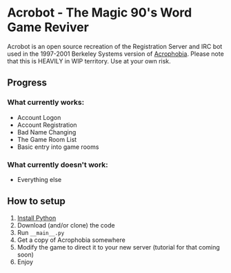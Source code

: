 # Acrobot - The Magic 90's Word Game Reviver
Acrobot is an open source recreation of the Registration Server and IRC bot used in the 1997-2001 Berkeley Systems version of [Acrophobia](https://en.wikipedia.org/wiki/Acrophobia_(game)).
Please note that this is HEAVILY in WIP territory. Use at your own risk.

## Progress
### What currently works:
- Account Logon
- Account Registration
- Bad Name Changing
- The Game Room List
- Basic entry into game rooms

### What currently doesn't work:
- Everything else

## How to setup
1. [Install Python](https://www.python.org/downloads/)
2. Download (and/or clone) the code
3. Run `__main__.py`
4. Get a copy of Acrophobia somewhere
5. Modify the game to direct it to your new server (tutorial for that coming soon)
6. Enjoy
